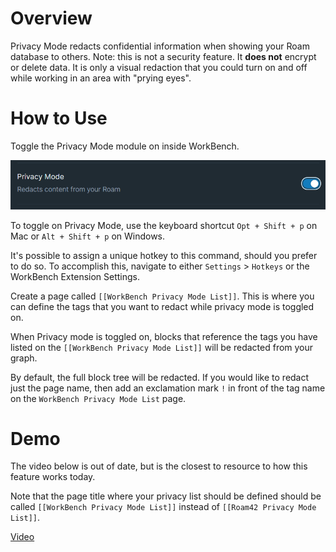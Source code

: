 # Overview

Privacy Mode redacts confidential information when showing your Roam database to others. Note: this is not a security feature. It **does not** encrypt or delete data. It is only a visual redaction that you could turn on and off while working in an area with "prying eyes".

# How to Use

Toggle the Privacy Mode module on inside WorkBench.

![](media/toggle-privacy-mode.png)

To toggle on Privacy Mode, use the keyboard shortcut `Opt + Shift + p` on Mac or `Alt + Shift + p` on Windows.

It's possible to assign a unique hotkey to this command, should you prefer to do so. To accomplish this, navigate to either `Settings` > `Hotkeys` or the WorkBench Extension Settings.

Create a page called `[[WorkBench Privacy Mode List]]`. This is where you can define the tags that you want to redact while privacy mode is toggled on.

When Privacy mode is toggled on, blocks that reference the tags you have listed on the `[[WorkBench Privacy Mode List]]` will be redacted from your graph.

By default, the full block tree will be redacted. If you would like to redact just the page name, then add an exclamation mark `!` in front of the tag name on the `WorkBench Privacy Mode List` page.

# Demo

The video below is out of date, but is the closest to resource to how this feature works today.

Note that the page title where your privacy list should be defined should be called `[[WorkBench Privacy Mode List]]` instead of `[[Roam42 Privacy Mode List]]`.

[Video](https://www.youtube.com/watch?v=f1UR9dMR_k0&t=524s)
